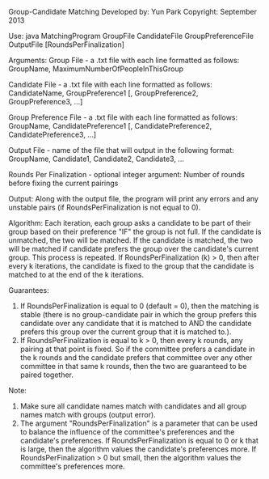 Group-Candidate Matching
Developed by: Yun Park
Copyright: September 2013

Use: java MatchingProgram GroupFile CandidateFile GroupPreferenceFile OutputFile [RoundsPerFinalization]

Arguments:
Group File - a .txt file with each line formatted as follows:
GroupName, MaximumNumberOfPeopleInThisGroup

Candidate File - a .txt file with each line formatted as follows:
CandidateName, GroupPreference1 [, GroupPreference2, GroupPreference3, ...]

Group Preference File - a .txt file with each line formatted as follows:
GroupName, CandidatePreference1 [, CandidatePreference2, CandidatePreference3, ...]

Output File - name of the file that will output in the following format:
GroupName, Candidate1, Candidate2, Candidate3, ...

Rounds Per Finalization - optional integer argument:
Number of rounds before fixing the current pairings

Output:
Along with the output file, the program will print any errors and any unstable pairs (if
RoundsPerFinalization is not equal to 0).

Algorithm:
Each iteration, each group asks a candidate to be part of their group based on their preference "IF" the
group is not full. If the candidate is unmatched, the two will be matched. If the candidate is matched,
the two will be matched if candidate prefers the group over the candidate's current group. This process
is repeated. If RoundsPerFinalization (k) > 0, then after every k iterations, the candidate is fixed to
the group that the candidate is matched to at the end of the k iterations.

Guarantees:
1) If RoundsPerFinalization is equal to 0 (default = 0), then the matching is stable (there is no
group-candidate pair in which the group prefers this candidate over any candidate that it is matched 
to AND the candidate prefers this group over the current group that it is matched to.).
2) If RoundsPerFinalization is equal to k > 0, then every k rounds, any pairing at that point is
fixed. So if the committee prefers a candidate in the k rounds and the candidate prefers that committee
over any other committee in that same k rounds, then the two are guaranteed to be paired together.

Note:
1) Make sure all candidate names match with candidates and all group names match with groups (output error).
2) The argument "RoundsPerFinalization" is a parameter that can be used to balance the influence of the
committee's preferences and the candidate's preferences. If RoundsPerFinalization is equal to 0 or k that
is large, then the algorithm values the candidate's preferences more. If RoundsPerFinalization > 0 but
small, then the algorithm values the committee's preferences more.
